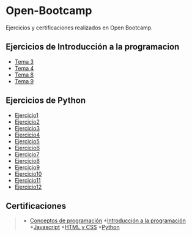 # Open-Bootcamp
Ejercicios y certificaciones realizados en Open Bootcamp.

## Ejercicios de Introducción a la programacion
* [Tema 3](https://github.com/jasbeem/Open-Bootcamp/tree/main/Introduccion%20Programacion/Tema%203) 
* [Tema 4](https://github.com/jasbeem/Open-Bootcamp/tree/main/Introduccion%20Programacion/Tema%204)
* [Tema 8](https://github.com/jasbeem/Open-Bootcamp/tree/main/Introduccion%20Programacion/Tema%208)
* [Tema 9](https://github.com/jasbeem/Open-Bootcamp/tree/main/Introduccion%20Programacion/Tema%209)

## Ejercicios de Python
* [Ejercicio1](https://github.com/jasbeem/Open-Bootcamp/tree/main/Python/ejercicio1)
* [Ejercicio2](https://github.com/jasbeem/Open-Bootcamp/tree/main/Python/ejercicio2)
* [Ejercicio3](https://github.com/jasbeem/Open-Bootcamp/tree/main/Python/ejercicio3)
* [Ejercicio4](https://github.com/jasbeem/Open-Bootcamp/tree/main/Python/ejercicio4)
* [Ejercicio5](https://github.com/jasbeem/Open-Bootcamp/tree/main/Python/ejercicio5)
* [Ejercicio6](https://github.com/jasbeem/Open-Bootcamp/tree/main/Python/ejercicio6)
* [Ejercicio7](https://github.com/jasbeem/Open-Bootcamp/tree/main/Python/ejercicio7)
* [Ejercicio8](https://github.com/jasbeem/Open-Bootcamp/tree/main/Python/ejercicio8)
* [Ejercicio9](https://github.com/jasbeem/Open-Bootcamp/tree/main/Python/ejercicio9)
* [Ejercicio10](https://github.com/jasbeem/Open-Bootcamp/tree/main/Python/ejercicio10)
* [Ejercicio11](https://github.com/jasbeem/Open-Bootcamp/tree/main/Python/ejercicio11)
* [Ejercicio12](https://github.com/jasbeem/Open-Bootcamp/tree/main/Python/ejercicio12)



## Certificaciones 
> * [Conceptos de programación](https://github.com/jasbeem/Open-Bootcamp/blob/main/Certificados/Certificado%20-%20Conceptos%20de%20programaci%C3%B3n.pdf)
> *[Introducción a la programación](https://github.com/jasbeem/Open-Bootcamp/blob/main/Certificados/Certificado%20-%20Introduccion%20a%20la%20programacion.pdf)
> *[Javascript](https://github.com/jasbeem/Open-Bootcamp/blob/main/Certificados/Certificado%20-%20Javascript.pdf)
> *[HTML y CSS](https://github.com/jasbeem/Open-Bootcamp/blob/main/Certificados/Certificado%20-%20HTML-CSS.pdf)
> *[Python](https://github.com/jasbeem/Open-Bootcamp/blob/main/Certificados/Certificado%20-%20Python.pdf)